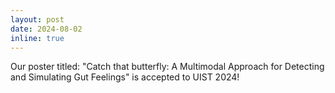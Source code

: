 ```yaml
---
layout: post
date: 2024-08-02
inline: true
---
```


Our poster titled: "Catch that butterfly: A Multimodal Approach for Detecting and Simulating Gut Feelings" is accepted to UIST 2024!